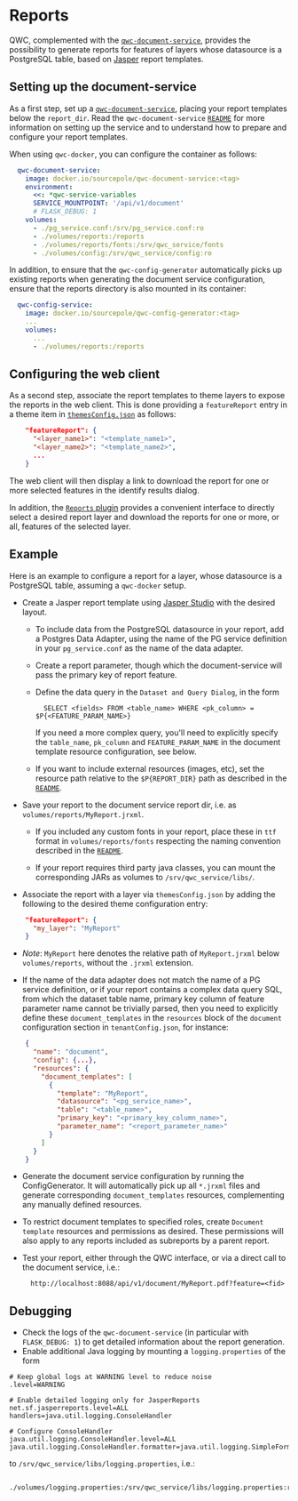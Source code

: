 # Reports

QWC, complemented with the [`qwc-document-service`](https://github.com/qwc-services/qwc-document-service/), provides the possibility to generate reports for features of layers whose datasource is a PostgreSQL table, based on [Jasper](https://community.jaspersoft.com/download-jaspersoft/community-edition/) report templates.

## Setting up the document-service
As a first step, set up a [`qwc-document-service`](https://github.com/qwc-services/qwc-document-service/), placing your report templates below the `report_dir`. Read the `qwc-document-service` [`README`](../references/qwc-document-service_readme.md) for more information on setting up the service and to understand how to prepare and configure your report templates.

When using `qwc-docker`, you can configure the container as follows:

```yml
  qwc-document-service:
    image: docker.io/sourcepole/qwc-document-service:<tag>
    environment:
      <<: *qwc-service-variables
      SERVICE_MOUNTPOINT: '/api/v1/document'
      # FLASK_DEBUG: 1
    volumes:
      - ./pg_service.conf:/srv/pg_service.conf:ro
      - ./volumes/reports:/reports
      - ./volumes/reports/fonts:/srv/qwc_service/fonts
      - ./volumes/config:/srv/qwc_service/config:ro
```

In addition, to ensure that the `qwc-config-generator` automatically picks up existing reports when generating the document service configuration, ensure that the reports directory is also mounted in its container:

```yml
  qwc-config-service:
    image: docker.io/sourcepole/qwc-config-generator:<tag>
    ...
    volumes:
      ...
      - ./volumes/reports:/reports
```

## Configuring the web client
As a second step, associate the report templates to theme layers to expose the reports in the web client. This is done providing a `featureReport` entry in a theme item in [`themesConfig.json`](../configuration/ThemesConfiguration.md#manual-theme-configuration) as follows:

```json
    "featureReport": {
      "<layer_name1>": "<template_name1>",
      "<layer_name2>": "<template_name2>",
      ...
    }
```

The web client will then display a link to download the report for one or more selected features in the identify results dialog.

In addition, the [`Reports` plugin](../references/qwc2_plugins.md#reports) provides a convenient interface to directly select a desired report layer and download the reports for one or more, or all, features of the selected layer.

## Example
Here is an example to configure a report for a layer, whose datasource is a PostgreSQL table, assuming a `qwc-docker` setup.

- Create a Jasper report template using [Jasper Studio](https://community.jaspersoft.com/download-jaspersoft/community-edition/) with the desired layout.

    - To include data from the PostgreSQL datasource in your report, add a Postgres Data Adapter, using the name of the PG service definition in your `pg_service.conf` as the name of the data adapter.
    - Create a report parameter, though which the document-service will pass the primary key of report feature.
    - Define the data query in the `Dataset and Query Dialog`,  in the form

            SELECT <fields> FROM <table_name> WHERE <pk_column> = $P{<FEATURE_PARAM_NAME>}

        If you need a more complex query, you'll need to explicitly specify the `table_name`, `pk_column` and `FEATURE_PARAM_NAME` in the document template resource configuration, see below.

    - If you want to include external resources (images, etc), set the resource path relative to the `$P{REPORT_DIR}` path as described in the [`README`](../references/qwc-document-service_readme.md).

- Save your report to the document service report dir, i.e. as `volumes/reports/MyReport.jrxml`.

    - If you included any custom fonts in your report, place these in `ttf` format in `volumes/reports/fonts` respecting the naming convention described in the [`README`](../references/qwc-document-service_readme.md).
    
    - If your report requires third party java classes, you can mount the corresponding JARs as volumes to `/srv/qwc_service/libs/`.

- Associate the report with a layer via `themesConfig.json` by adding the following to the desired theme configuration entry:

```json
    "featureReport": {
      "my_layer": "MyReport"
    }
```

- *Note*: `MyReport` here denotes the relative path of `MyReport.jrxml` below `volumes/reports`, without the `.jrxml` extension.

- If the name of the data adapter does not match the name of a PG service definition, or if your report contains a complex data query SQL, from which the dataset table name, primary key column of feature parameter name cannot be trivially parsed, then you need to explicitly define these `document_templates` in the `resources` block of the `document` configuration section in `tenantConfig.json`, for instance:

```json
    {
      "name": "document",
      "config": {...},
      "resources": {
        "document_templates": [
          {
            "template": "MyReport",
            "datasource": "<pg_service_name>",
            "table": "<table_name>",
            "primary_key": "<primary_key_column_name>",
            "parameter_name": "<report_parameter_name>"
          }
        ]
      }
    }
```
- Generate the document service configuration by running the ConfigGenerator. It will automatically pick up all `*.jrxml` files and generate corresponding `document_templates` resources, complementing any manually defined resources.

- To restrict document templates to specified roles, create `Document template` resources and permissions as desired. These permissions will also apply to any reports included as subreports by a parent report.

- Test your report, either through the QWC interface, or via a direct call to the document service, i.e.:

        http://localhost:8088/api/v1/document/MyReport.pdf?feature=<fid>

## Debugging

- Check the logs of the `qwc-document-service` (in particular with `FLASK_DEBUG: 1`) to get detailed information about the report generation.
- Enable additional Java logging by mounting a `logging.properties` of the form
```
# Keep global logs at WARNING level to reduce noise
.level=WARNING

# Enable detailed logging only for JasperReports
net.sf.jasperreports.level=ALL
handlers=java.util.logging.ConsoleHandler

# Configure ConsoleHandler
java.util.logging.ConsoleHandler.level=ALL
java.util.logging.ConsoleHandler.formatter=java.util.logging.SimpleFormatter
```
  to `/srv/qwc_service/libs/logging.properties`, i.e.:
```
    ./volumes/logging.properties:/srv/qwc_service/libs/logging.properties:ro
```
